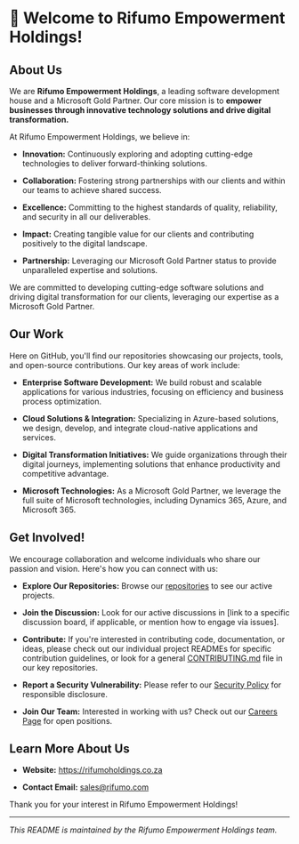 # 👋 Welcome to Rifumo Empowerment Holdings!

## About Us

We are **Rifumo Empowerment Holdings**, a leading software development house and a Microsoft Gold Partner. Our core mission is to **empower businesses through innovative technology solutions and drive digital transformation.**

At Rifumo Empowerment Holdings, we believe in:

* **Innovation:** Continuously exploring and adopting cutting-edge technologies to deliver forward-thinking solutions.

* **Collaboration:** Fostering strong partnerships with our clients and within our teams to achieve shared success.

* **Excellence:** Committing to the highest standards of quality, reliability, and security in all our deliverables.

* **Impact:** Creating tangible value for our clients and contributing positively to the digital landscape.

* **Partnership:** Leveraging our Microsoft Gold Partner status to provide unparalleled expertise and solutions.

We are committed to developing cutting-edge software solutions and driving digital transformation for our clients, leveraging our expertise as a Microsoft Gold Partner.

## Our Work

Here on GitHub, you'll find our repositories showcasing our projects, tools, and open-source contributions. Our key areas of work include:

* **Enterprise Software Development:** We build robust and scalable applications for various industries, focusing on efficiency and business process optimization.

* **Cloud Solutions & Integration:** Specializing in Azure-based solutions, we design, develop, and integrate cloud-native applications and services.

* **Digital Transformation Initiatives:** We guide organizations through their digital journeys, implementing solutions that enhance productivity and competitive advantage.

* **Microsoft Technologies:** As a Microsoft Gold Partner, we leverage the full suite of Microsoft technologies, including Dynamics 365, Azure, and Microsoft 365.

## Get Involved!

We encourage collaboration and welcome individuals who share our passion and vision. Here's how you can connect with us:

* **Explore Our Repositories:** Browse our [repositories](https://github.com/orgs/Rifumo-Empowerment-Holdings/repositories) to see our active projects.

* **Join the Discussion:** Look for our active discussions in [link to a specific discussion board, if applicable, or mention how to engage via issues].

* **Contribute:** If you're interested in contributing code, documentation, or ideas, please check out our individual project READMEs for specific contribution guidelines, or look for a general [CONTRIBUTING.md](CONTRIBUTING.md) file in our key repositories.

* **Report a Security Vulnerability:** Please refer to our [Security Policy](SECURITY.md) for responsible disclosure.

* **Join Our Team:** Interested in working with us? Check out our [Careers Page](https://rifumo.com/careers) for open positions.

## Learn More About Us

* **Website:** https://rifumoholdings.co.za

* **Contact Email:** [sales@rifumo.com](sales:info@rifumo.com)

Thank you for your interest in Rifumo Empowerment Holdings!

---
*This README is maintained by the Rifumo Empowerment Holdings team.*
